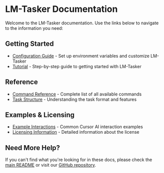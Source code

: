 # LM-Tasker Documentation

Welcome to the LM-Tasker documentation. Use the links below to navigate to the information you need:

## Getting Started

- [Configuration Guide](configuration.md) - Set up environment variables and customize LM-Tasker
- [Tutorial](tutorial.md) - Step-by-step guide to getting started with LM-Tasker

## Reference

- [Command Reference](command-reference.md) - Complete list of all available commands
- [Task Structure](task-structure.md) - Understanding the task format and features

## Examples & Licensing

- [Example Interactions](examples.md) - Common Cursor AI interaction examples
- [Licensing Information](licensing.md) - Detailed information about the license

## Need More Help?

If you can't find what you're looking for in these docs, please check the [main README](../README.md) or visit our [GitHub repository](https://github.com/finastra-platform/MCP-TaskMaster).
